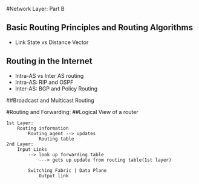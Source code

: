#Network Layer: Part B

## Basic Routing Principles and Routing Algorithms
- Link State vs Distance Vector

## Routing in the Internet

- Intra-AS vs Inter AS routing
- Intra-AS: RIP and OSPF
- Inter-AS: BGP and Policy Routing

##Broadcast and Multicast Routing


#Routing and Forwarding:
##Logical View of a router

	1st Layer:
		Routing information
			Routing agent --> updates
				Routing table
	2nd Layer:
		Input Links 
			--> look up forwarding table
				---> gets up update from routing table(1st layer)
			
			Switching Fabric | Data Plane
				Output link
		
